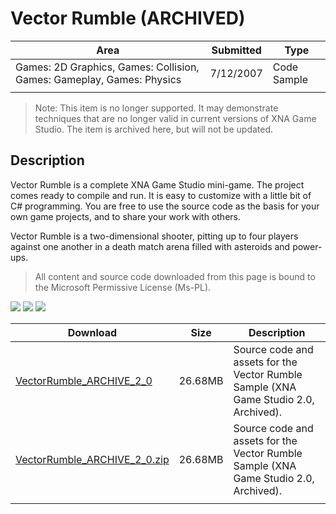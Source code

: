 # Vector Rumble (ARCHIVED)

|Area|Submitted|Type|
|-|-|-|
Games: 2D Graphics, Games: Collision, Games: Gameplay, Games: Physics|7/12/2007|Code Sample
||||

> Note: This item is no longer supported. It may demonstrate techniques that are no longer valid in current versions of XNA Game Studio. The item is archived here, but will not be updated.

## Description

Vector Rumble is a complete XNA Game Studio mini-game. The project comes ready to compile and run. It is easy to customize with a little bit of C# programming. You are free to use the source code as the basis for your own game projects, and to share your work with others.

Vector Rumble is a two-dimensional shooter, pitting up to four players against one another in a death match arena filled with asteroids and power-ups.

> All content and source code downloaded from this page is bound to the Microsoft Permissive License (Ms-PL).

![](https://github.com/simondarksidej/XNAGameStudio/blob/archive/Images/XNA_VectorRumble_01_small.jpg?raw=true)
![](https://github.com/simondarksidej/XNAGameStudio/blob/archive/Images/XNA_VectorRumble_02_small.jpg?raw=true)
![](https://github.com/simondarksidej/XNAGameStudio/blob/archive/Images/XNA_VectorRumble_03_small.jpg?raw=true)

Download | Size | Description
---|---|---|
[VectorRumble_ARCHIVE_2_0](https://github.com/simondarksidej/XNAGameStudio/tree/archive/Samples/VectorRumble_ARCHIVE_2_0) | 26.68MB | Source code and assets for the Vector Rumble Sample (XNA Game Studio 2.0, Archived).
[VectorRumble_ARCHIVE_2_0.zip](https://github.com/simondarksidej/XNAGameStudioZips/raw/zips/VectorRumble_ARCHIVE_2_0.zip) | 26.68MB | Source code and assets for the Vector Rumble Sample (XNA Game Studio 2.0, Archived).
||||
